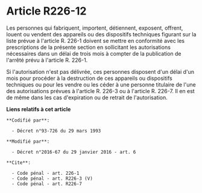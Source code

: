 # Article R226-12

Les personnes qui fabriquent, importent, détiennent, exposent, offrent, louent ou vendent des appareils ou des dispositifs
techniques figurant sur la liste prévue à l'article R. 226-1 doivent se mettre en conformité avec les prescriptions de la
présente section en sollicitant les autorisations nécessaires dans un délai de trois mois à compter de la publication de
l'arrêté prévu à l'article R. 226-1. 

Si l'autorisation n'est pas délivrée, ces personnes disposent d'un délai d'un mois pour procéder à la destruction de ces
appareils ou dispositifs techniques ou pour les vendre ou les céder à une personne titulaire de l'une des autorisations
prévues à l'article R. 226-3 ou à l'article R. 226-7. Il en est de même dans les cas d'expiration ou de retrait de
l'autorisation.

**Liens relatifs à cet article**

	**Codifié par**:

	  - Décret n°93-726 du 29 mars 1993

	**Modifié par**:

	  - Décret n°2016-67 du 29 janvier 2016 - art. 6

	**Cite**:

	  - Code pénal - art. 226-1
	  - Code pénal - art. R226-3 (V)
	  - Code pénal - art. R226-7
